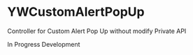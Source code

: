 # YWCustomAlertPopUp
Controller for Custom Alert Pop Up without modify Private API

In Progress Development
